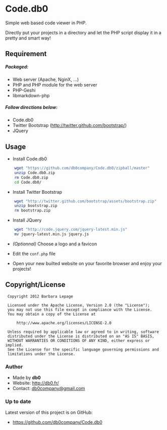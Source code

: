 Code.db0
========

Simple web based code viewer in PHP.

Directly put your projects in a directory and let the
PHP script display it in a pretty and smart way!

## Requirement

##### Packaged:

* Web server (Apache, NginX, ...)
* PHP and PHP module for the web server
* PHP-Geshi
* libmarkdown-php

##### Follow directions below:

* Code.db0
* Twitter Bootstrap (http://twitter.github.com/bootstrap/)
* JQuery

## Usage

* Install Code.db0

```bash
    wget "https://github.com/db0company/Code.db0/zipball/master"
    unzip Code.db0.zip
    rm Code.db0.zip
    cd Code.db0/
```

* Install Twitter Bootstrap

```bash
    wget "http://twitter.github.com/bootstrap/assets/bootstrap.zip"
    unzip bootstrap.zip
    rm bootstrap.zip
```

* Install JQuery

```bash
    wget "http://code.jquery.com/jquery-latest.min.js"
    mv jquery-latest.min.js jquery.js
```

* _(Optionnal)_ Choose a logo and a favicon

* Edit the `conf.php` file

* Open your new builted website on your favorite browser and enjoy your projects!


## Copyright/License

     Copyright 2012 Barbara Lepage
  
     Licensed under the Apache License, Version 2.0 (the "License");
     you may not use this file except in compliance with the License.
     You may obtain a copy of the License at
  
         http://www.apache.org/licenses/LICENSE-2.0
  
     Unless required by applicable law or agreed to in writing, software
     distributed under the License is distributed on an "AS IS" BASIS,
     WITHOUT WARRANTIES OR CONDITIONS OF ANY KIND, either express or implied.
     See the License for the specific language governing permissions and
     limitations under the License.


### Author

* Made by __db0__
* Website: http://db0.fr/
* Contact: db0company@gmail.com


### Up to date

Latest version of this project is on GitHub:
* https://github.com/db0company/Code.db0

